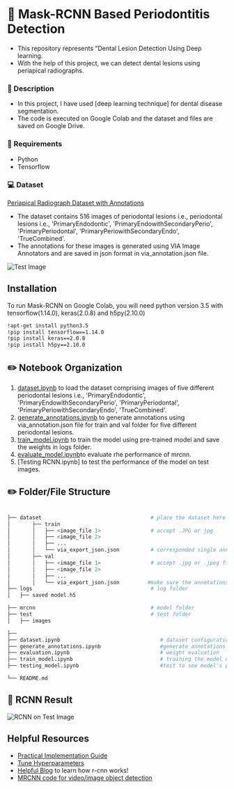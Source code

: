 
# :bell: Mask-RCNN Based Periodontitis Detection

- This repository represents "Dental Lesion Detection Using Deep learning.
- With the help of this project, we can detect dental lesions using periapical radiographs.

### :page_with_curl: Description

- In this project, I have used [deep learning technique] for dental disease segmentation. 
- The code is executed on Google Colab and the dataset and files are saved on Google Drive.


### :pencil: Requirements
- Python
- Tensorflow


### :computer: Dataset
[Periapical Radiograph Dataset with Annotations](https://drive.google.com/drive/folders/1zjl4sF3-s8z1yRnSDYdVLXaVDOyPwdvm?usp=sharing)
- The dataset contains 516 images of periodontal lesions i.e., periodontal lesions i.e., 'PrimaryEndodontic', 'PrimaryEndowithSecondaryPerio', 'PrimaryPeriodontal', 'PrimaryPeriowithSecondaryEndo', 'TrueCombined'. 
- The annotations for these images is generated using VIA Image Annotators and are saved in json format in via_annotation.json file. 

![Test Image](https://user-images.githubusercontent.com/66737416/191308274-a11c0b3d-f896-4549-8cf3-9ca6d812941a.JPG)


## Installation
To run Mask-RCNN on Google Colab, you will need python version 3.5 with tensorflow(1.14.0), keras(2.0.8) and h5py(2.10.0)

```bash
!apt-get install python3.5
!pip install tensorflow==1.14.0
!pip install keras==2.0.8
!pip install h5py==2.10.0
```

## :pencil2: Notebook Organization 

1. [dataset.ipynb](https://github.com/anumfatima427/Dental-Caries-Segmentation/blob/main/dataset.ipynb) to load the dataset comprising images of five different periodontal lesions i.e., 'PrimaryEndodontic', 'PrimaryEndowithSecondaryPerio', 'PrimaryPeriodontal', 'PrimaryPeriowithSecondaryEndo', 'TrueCombined'.
2. [generate_annotations.ipynb](https://github.com/anumfatima427/Dental-Caries-Segmentation/blob/main/generate_annotations.ipynb) to generate annotations using via_annotation.json file for train and val folder for five different periodontal lesions.
3. [train_model.ipynb](https://github.com/anumfatima427/Dental-Caries-Segmentation/blob/main/train_model.ipynb) to train the model using pre-trained model and save the weights in logs folder.
4. [evaluate_model.ipynb](https://github.com/anumfatima427/Dental-Caries-Segmentation/blob/main/evaluate_model.ipynb)to evaluate rhe performance of mrcnn.
5. [Testing RCNN.ipynb] to test the performance of the model on test images.

## :pencil2: Folder/File Structure

```bash

├── dataset                                   # place the dataset here            
│       ├── train
│       │   ├── <image_file 1>                # accept .JPG or jpg
│       │   ├── <image_file 2>
│       │   ├── ...
│       │   └── via_export_json.json          # corresponded single annotation file, must be named like this
│       ├── val      
│       │   ├── <image_file 1>                # accept .jpg or .jpeg file
│       │   ├── <image_file 2>
│       │   ├── ...
│       │   └── via_export_json.json         #make sure the annotations are saved in both folders with same name
├── logs                                      # log folder
│   ├── saved model.h5               

├── mrcnn                                     # model folder
├── test                                      # test folder
│   ├── images

├── 
├── dataset.ipynb                                # dataset configuration
├── generate_annotations.ipynb                   #generate annotations using json file and images
├── evaluation.ipynb                             # weight evaluation
├── train_model.ipynb                            # training the model using pretrained weights
├── testing_model.ipynb                          #test to see model's performance on dental radiographs

└── README.md                            
```
## :notebook_with_decorative_cover: RCNN Result

![RCNN on Test Image](https://user-images.githubusercontent.com/66737416/191308581-1bd1b9b6-2273-4f0c-ada1-885b3d3a8b1a.png)

    
## Helpful Resources

 - [Practical Implementation Guide](https://www.youtube.com/watch?v=1u-dm5JMH1Q&t=2s&ab_channel=CodeWithAarohi)
 - [Tune Hyperparameters](https://medium.com/analytics-vidhya/taming-the-hyper-parameters-of-mask-rcnn-3742cb3f0e1b)
 - [Helpful Blog](https://towardsdatascience.com/faster-r-cnn-object-detection-implemented-by-keras-for-custom-data-from-googles-open-images-125f62b9141a) to learn how r-cnn works!
 - [MRCNN code for video/image object detection](https://github.com/quanghuy0497/Mask_R-CNN)

